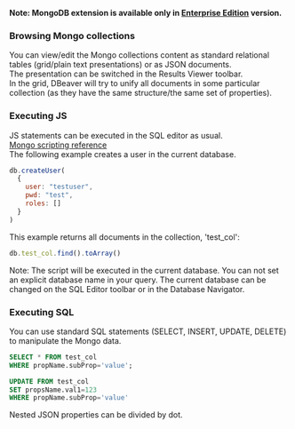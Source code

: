 **Note: MongoDB extension is available only in [Enterprise Edition](Enterprise-Edition) version.**

### Browsing Mongo collections
You can view/edit the Mongo collections content as standard relational tables (grid/plain text presentations) or as JSON documents.  
The presentation can be switched in the Results Viewer toolbar.  
In the grid, DBeaver will try to unify all documents in some particular collection (as they have the same structure/the same set of properties).

### Executing JS
JS statements can be executed in the SQL editor as usual.  
[Mongo scripting reference](https://docs.mongodb.com/v3.0/administration/scripting/)  
The following example creates a user in the current database.
```js
db.createUser(
  {
    user: "testuser",
    pwd: "test",
    roles: []
  }
)
```
This example returns all documents in the collection, 'test_col':
```js
db.test_col.find().toArray()
```
Note: The script will be executed in the current database. You can not set an explicit database name in your query.
The current database can be changed on the SQL Editor toolbar or in the Database Navigator.

### Executing SQL
You can use standard SQL statements (SELECT, INSERT, UPDATE, DELETE) to manipulate the Mongo data.
```sql
SELECT * FROM test_col 
WHERE propName.subProp='value';

UPDATE FROM test_col 
SET propsName.val1=123
WHERE propName.subProp='value'
```
Nested JSON properties can be divided by dot.